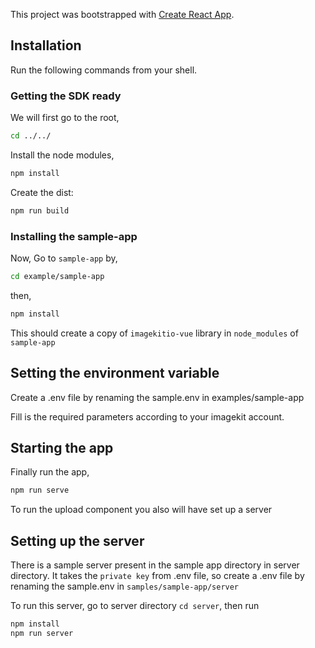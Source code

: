 This project was bootstrapped with [Create React App](https://github.com/facebook/create-react-app).

## Installation

Run the following commands from your shell.

### Getting the SDK ready

We will first go to the root,

```bash
cd ../../
```

Install the node modules,
```bash
npm install
```

Create the dist:

```bash
npm run build
```

### Installing the sample-app

Now, Go to `sample-app` by,
```bash
cd example/sample-app
```

then,
```bash
npm install
```
This should create a copy of `imagekitio-vue` library in `node_modules` of `sample-app`

## Setting the environment variable
Create a .env file by renaming the sample.env in examples/sample-app

Fill is the required parameters according to your imagekit account.

## Starting the app
Finally run the app,
```bash
npm run serve
```

To run the upload component you also will have set up a server

## Setting up the server
There is a sample server present in the sample app directory in server directory. 
It takes the `private key` from .env file, so create a .env file by renaming the sample.env in `samples/sample-app/server`

To run this server, go to server directory `cd server`, then run

```bash
npm install
npm run server
```
